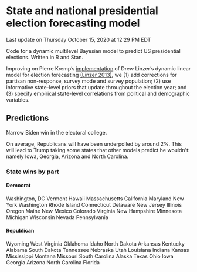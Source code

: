 State and national presidential election forecasting model
================
Last update on Thursday October 15, 2020 at 12:29 PM EDT

Code for a dynamic multilevel Bayesian model to predict US presidential
elections. Written in R and Stan.

Improving on Pierre Kremp’s
[implementation](http://www.slate.com/features/pkremp_forecast/report.html)
of Drew Linzer’s dynamic linear model for election forecasting
[(Linzer 2013)](https://votamatic.org/wp-content/uploads/2013/07/Linzer-JASA13.pdf),
we (1) add corrections for partisan non-response, survey mode and survey
population; (2) use informative state-level priors that update
throughout the election year; and (3) specify empirical state-level
correlations from political and demographic variables.

## Predictions

Narrow Biden win in the electoral college.

On average, Republicans will have been underpolled by around 2%. This will lead to Trump taking some states that other models predict he wouldn't: namely Iowa, Georgia, Arizona and North Carolina.

### State wins by part

#### Democrat

Washington, DC
Vermont
Hawaii
Massachusetts
California
Maryland
New York
Washington
Rhode Island
Connecticut
Delaware
New Jersey
Illinois
Oregon
Maine
New Mexico
Colorado
Virginia
New Hampshire
Minnesota
Michigan
Wisconsin
Nevada
Pennsylvania

#### Republican

Wyoming
West Virginia
Oklahoma
Idaho
North Dakota
Arkansas
Kentucky
Alabama
South Dakota
Tennessee
Nebraska
Utah
Louisiana
Indiana
Kansas
Mississippi
Montana
Missouri
South Carolina
Alaska
Texas
Ohio
Iowa
Georgia
Arizona
North Carolina
Florida













